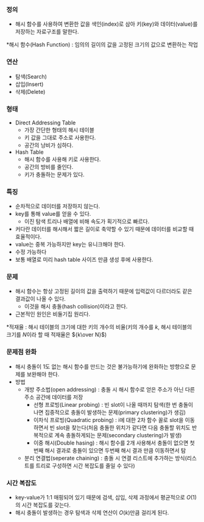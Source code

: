 ### 정의
- 해시 함수를 사용하여 변환한 값을 색인(index)로 삼아 키(key)와 데이터(value)를 저장하는 자료구조를 말한다.

*해시 함수(Hash Function) : 임의의 길이의 값을 고정된 크기의 값으로 변환하는 작업

### 연산
- 탐색(Search)
- 삽입(Insert)
- 삭제(Delete)

### 형태
- Direct Addressing Table
    - 가장 간단한 형태의 해시 테이블
    - 키 값을 그대로 주소로 사용한다.
    - 공간의 낭비가 심하다.
- Hash Table
    - 해시 함수를 사용해 키로 사용한다.
    - 공간의 방비를 줄인다.
    - 키가 충돌하는 문제가 있다.

### 특징
- 순차적으로 데이터를 저장하지 않는다.
- key를 통해 value를 얻을 수 있다.
    - 이진 탐색 트리나 배열에 비해 속도가 획기적으로 빠르다.
- 커다란 데이터를 해시해서 짧은 길이로 축약할 수 있기 때문에 데이터를 비교할 때 효율적이다.
- value는 중복 가능하지만 key는 유니크해야 한다.
- 수정 가능하다
- 보통 배열로 미리 hash table 사이즈 만큼 생성 후에 사용한다.

### 문제
- 해시 함수는 항상 고정된 길이의 값을 출력하기 때문에 입력값이 다르더라도 같은 결과값이 나올 수 있다.
    - 이것을 해시 충돌(hash collision)이라고 한다.
- 근본적인 원인은 비둘기집 원리다.

*적재율 : 해시 테이블의 크기에 대한 키의 개수의 비율(키의 개수를 ${k}$, 해시 테이블의 크기를 ${N}$이라 할 때 적재율은 ${k\over N}$)

### 문제점 완화
- 해시 충돌이 1도 없는 해시 함수를 만드는 것은 불가능하기에 완화하는 방향으로 문제를 보완해야 한다.
- 방법
    - 개방 주소법(open addressing) : 충돌 시 해시 함수로 얻은 주소가 아닌 다른 주소 공간에 데이터를 저장
        - 선형 프로빙(Linear probing) : 빈 slot이 나올 때까지 탐색(한 번 충돌이 나면 집중적으로 충돌이 발생하는 문제(primary clustering)가 생김)
        - 이차식 프로빙(Quadratic probing) : i에 대한 2차 함수 꼴로 slot을 이동하면서 빈 slot을 찾는다(처음 충돌한 위치가 같다면 다음 충돌할 위치도 반복적으로 계속 충돌하게되는 문제(secondary clustering)가 발생)
        - 이중 해시(Double hasing) : 해시 함수를 2개 사용해서 충돌이 없으면 첫번째 해시 결과로 충돌이 있으면 두번째 해시 결과 만큼 이동하면서 탐
    - 분리 연결법(seperate chaining) : 충돌 시 연결 리스트에 추가하는 방식(리스트를 트리로 구성하면 시간 복잡도를 줄일 수 있다)

### 시간 복잡도
- key-value가 1:1 매핑되어 있기 때문에 검색, 삽입, 삭제 과정에서 평균적으로 ${O(1)}$의 시간 복잡도를 갖는다.
- 해시 충돌이 발생하는 경우 탐색과 삭제 연산이 ${O(k)}$만큼 걸리게 된다.